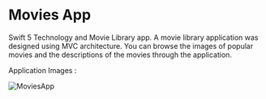 # Movies App

Swift 5 Technology and Movie Library app. A movie library application was designed using MVC architecture. You can browse the images of popular movies and the descriptions of the movies through the application.

Application Images :


![MoviesApp](https://user-images.githubusercontent.com/98838876/157859780-6e72f009-9005-47bc-878e-6755d96f054a.png)
